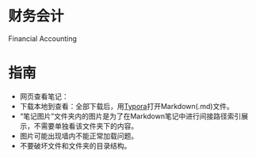 # 财务会计
Financial Accounting<br/>
# 指南
* 网页查看笔记：<br/>
* 下载本地到查看：全部下载后，用[Typora](https://www.typora.io/)打开Markdown(.md)文件。<br/>
* “笔记图片”文件夹内的图片是为了在Markdown笔记中进行间接路径索引展示，不需要单独看该文件夹下的内容。<br/>
* 图片可能出现墙内不能正常加载问题。<br/>
* 不要破坏文件和文件夹的目录结构。<br/>
